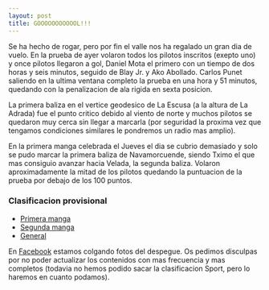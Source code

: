 ```yaml
---
layout: post
title: GOOOOOOOOOOOL!!!
---
```


Se ha hecho de rogar, pero por fin el valle nos ha regalado un gran dia de vuelo. En la prueba de ayer volaron todos los pilotos inscritos (exepto uno) y once pilotos llegaron a gol, Daniel Mota el primero con un tiempo de dos horas y seis minutos, seguido de Blay Jr. y Ako Abollado. Carlos Punet saliendo en la ultima ventana completo la prueba en una hora y 51 minutos, quedando con la penalizacion de ala rigida en sexta posicion.

La primera baliza en el vertice geodesico de La Escusa (a la altura de La Adrada) fue el punto critico debido al viento de norte y muchos pilotos se quedaron muy cerca sin llegar a marcarla (por seguridad la proxima vez que tengamos condiciones similares le pondremos un radio mas amplio).

En la primera manga celebrada el Jueves el dia se cubrio demasiado y solo se pudo marcar la primera baliza de Navamorcuende, siendo Tximo el que mas consiguio avanzar hacia Velada, la segunda baliza. Volaron aproximadamente la mitad de los pilotos quedando la puntuacion de la prueba por debajo de los 100 puntos.


### Clasificacion provisional
<ul>
        <li><a href="opb2_primera_manga.html">Primera manga</a></li>
        <li><a href="opb2_segunda_manga.html">Segunda manga</a></li>
        <li><a href="opb2_general_2.html">General</a></li>
</ul>

En [Facebook](https://www.facebook.com/openaladeltapedro.bernardo) estamos colgando fotos del despegue. Os pedimos disculpas por no poder actualizar los contenidos con mas frecuencia y mas completos (todavia no hemos podido sacar la clasificacion Sport, pero lo haremos en cuanto podamos). 

